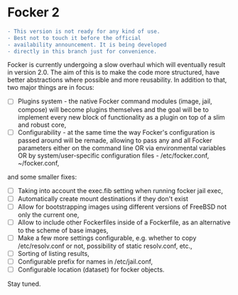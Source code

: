 # Focker 2

```diff
- This version is not ready for any kind of use.
- Best not to touch it before the official
- availability announcement. It is being developed
- directly in this branch just for convenience.
```

Focker is currently undergoing a slow overhaul which will eventually result
in version 2.0. The aim of this is to make the code more structured, have
better abstractions where possible and more reusability. In addition to that, two major things are in focus:

- [ ] Plugins system - the native Focker command modules (image, jail, compose) will become plugins themselves and the goal will be to implement every new block of functionality as a plugin on top of a slim and robust core,
- [ ] Configurability - at the same time the way Focker's configuration is passed around will be remade, allowing to pass any and all Focker parameters either on the command line OR via environmental variables OR by system/user-specific configuration files - /etc/focker.conf, ~/focker.conf,

and some smaller fixes:

- [ ] Taking into account the exec.fib setting when running focker jail exec,
- [ ] Automatically create mount destinations if they don't exist
- [ ] Allow for bootstrapping images using different versions of FreeBSD not only the current one,
- [ ] Allow to include other Fockerfiles inside of a Fockerfile, as an alternative to the scheme of base images,
- [ ] Make a few more settings configurable, e.g. whether to copy /etc/resolv.conf or not, possibility of static resolv.conf, etc.,
- [ ] Sorting of listing results,
- [ ] Configurable prefix for names in /etc/jail.conf,
- [ ] Configurable location (dataset) for focker objects.

Stay tuned.
